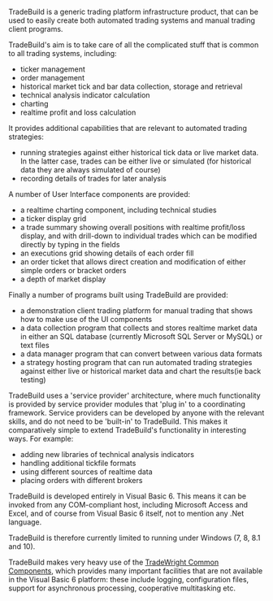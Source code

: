 TradeBuild is a generic trading platform infrastructure product, that can be used to easily create both automated trading systems
and manual trading client programs. 

TradeBuild's aim is to take care of all the complicated stuff that is common to all trading systems, including:

*	ticker management 
*	order management 
*	historical market tick and bar data collection, storage and retrieval 
*	technical analysis indicator calculation 
*	charting 
*	realtime profit and loss calculation

It provides additional capabilities that are relevant to automated trading strategies:

*	running strategies against either historical tick data or live market data. In the latter case, trades can be either live or 
simulated (for historical data they are always simulated of course) 
*	recording details of trades for later analysis

A number of User Interface components are provided:

*	a realtime charting component, including technical studies
*	a ticker display grid 
*	a trade summary showing overall positions with realtime profit/loss display, and with drill-down to individual trades which can 
be modified directly by typing in the fields 
*	an executions grid showing details of each order fill 
*	an order ticket that allows direct creation and modification of either simple orders or bracket orders 
*	a depth of market display

Finally a number of programs built using TradeBuild are provided:

*	a demonstration client trading platform for manual trading that shows how to make use of the UI components 
*	a data collection program that collects and stores realtime market data in either an SQL database (currently Microsoft SQL Server 
or MySQL) or text files 
*	a data manager program that can convert between various data formats 
*	a strategy hosting program that can run automated trading strategies against either live or historical market data and chart 
the results(ie back testing)

TradeBuild uses a 'service provider' architecture, where much functionality is provided by service provider modules that 'plug in' 
to a coordinating framework. Service providers can be developed by anyone with the relevant skills, and do not need to be 'built-in' 
to TradeBuild. This makes it comparatively simple to extend TradeBuild's functionality in interesting ways. For example:

*	adding new libraries of technical analysis indicators 
*	handling additional tickfile formats 
*	using different sources of realtime data 
*	placing orders with different brokers

TradeBuild is developed entirely in Visual Basic 6. This means it can be invoked from any COM-compliant host, including Microsoft 
Access and Excel, and of course from Visual Basic 6 itself, not to mention any .Net language.

TradeBuild is therefore currently limited to running under Windows (7, 8, 8.1 and 10).

TradeBuild makes very heavy use of the [TradeWright Common Components](https://github.com/rlktradewright/tradewright-common), which
provides many important facilities that are not available in the Visual Basic 6 platform: these include logging, configuration files, 
support for asynchronous processing, cooperative multitasking etc.


